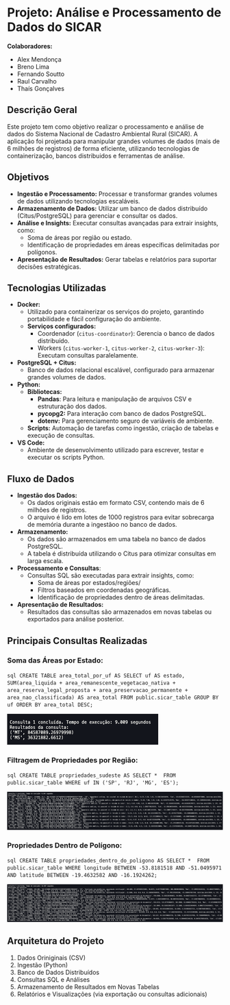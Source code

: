 # Projeto: Análise e Processamento de Dados do SICAR

**Colaboradores:**
- Alex Mendonça
- Breno Lima
- Fernando Soutto
- Raul Carvalho
- Thaís Gonçalves

## Descrição Geral
Este projeto tem como objetivo realizar o processamento e análise de dados do Sistema Nacional de Cadastro Ambiental Rural (SICAR).
A aplicação foi projetada para manipular grandes volumes de dados (mais de 6 milhões de registros) de forma eficiente, utilizando tecnologias de containerização, bancos distribuidos e ferramentas de análise.

## Objetivos
* **Ingestão e Processamento:** Processar e transformar grandes volumes de dados utilizando tecnologias escaláveis.
* **Armazenamento de Dados:** Utilizar um banco de dados distribuído (Citus/PostgreSQL) para gerenciar e consultar os dados.
* **Análise e Insights:** Executar consultas avançadas para extrair insights, como:
  * Soma de áreas por região ou estado.
  * Identificação de propriedades em áreas específicas delimitadas por polígonos.
* **Apresentação de Resultados:** Gerar tabelas e relatórios para suportar decisões estratégicas.

## Tecnologias Utilizadas
* **Docker:**
  * Utilizado para containerizar os serviços do projeto, garantindo portabilidade e fácil configuração do ambiente.
  * **Serviços configurados:**
    * Coordenador (``citus-coordinator``): Gerencia o banco de dados distribuído.
    * Workers (``citus-worker-1``, ``citus-worker-2``, ``citus-worker-3``): Executam consultas paralelamente.
* **PostgreSQL + Citus:**
  * Banco de dados relacional escalável, configurado para armazenar grandes volumes de dados.
* **Python:**
  * **Bibliotecas:**
    * **Pandas**: Para leitura e manipulação de arquivos CSV e estruturação dos dados.
    * **pycopg2:** Para interação com banco de dados PostgreSQL.
    * **dotenv:** Para gerenciamento seguro de variáveis de ambiente.
  * **Scripts:** Automação de tarefas como ingestão, criação de tabelas e execução de consultas.
* **VS Code:**
  * Ambiente de desenvolvimento utilizado para escrever, testar e executar os scripts Python.

## Fluxo de Dados
* **Ingestão dos Dados:**
  * Os dados originais estáo em formato CSV, contendo mais de 6 milhões de registros.
  * O arquivo é lido em lotes de 1000 registros para evitar sobrecarga de memória durante a ingestãoo no banco de dados.
* **Armazenamento:**
  * Os dados são armazenados em uma tabela no banco de dados PostgreSQL.
  * A tabela é distribuída utilizando o Citus para otimizar consultas em larga escala.
* **Processamento e Consultas**:
  * Consultas SQL são executadas para extrair insights, como:
    * Soma de áreas por estados/regiões/
    * Filtros baseados em coordenadas geográficas.
    * Identificação de propriedades dentro de áreas delimitadas.
* **Apresentação de Resultados:**
  * Resultados das consultas são armazenados em novas tabelas ou exportados para análise posterior.

## Principais Consultas Realizadas
### Soma das Áreas por Estado:
``sql
CREATE TABLE area_total_por_uf AS
SELECT uf AS estado, 
       SUM(area_liquida + area_remanescente_vegetacao_nativa + area_reserva_legal_proposta + area_preservacao_permanente + area_nao_classificada) AS area_total
FROM public.sicar_table
GROUP BY uf
ORDER BY area_total DESC;
``

![alt text](image1.png)

### Filtragem de Propriedades por Região:
``sql
CREATE TABLE propriedades_sudeste AS
SELECT * 
FROM public.sicar_table
WHERE uf IN ('SP', 'RJ', 'MG', 'ES');
``

![alt text](image2.png)

### Propriedades Dentro de Polígono:
``sql
CREATE TABLE propriedades_dentro_do_poligono AS
SELECT * 
FROM public.sicar_table
WHERE longitude BETWEEN -53.8181518 AND -51.0495971
  AND latitude BETWEEN -19.4632582 AND -16.1924262;
``

![alt text](image3.png)

## Arquitetura do Projeto
1. Dados Oriniginais (CSV)
2. Ingestão (Python)
3. Banco de Dados Distribuídos
4. Consultas SQL e Análises
5. Armazenamento de Resultados em Novas Tabelas
6. Relatórios e Visualizações (via exportação ou consultas adicionais)
